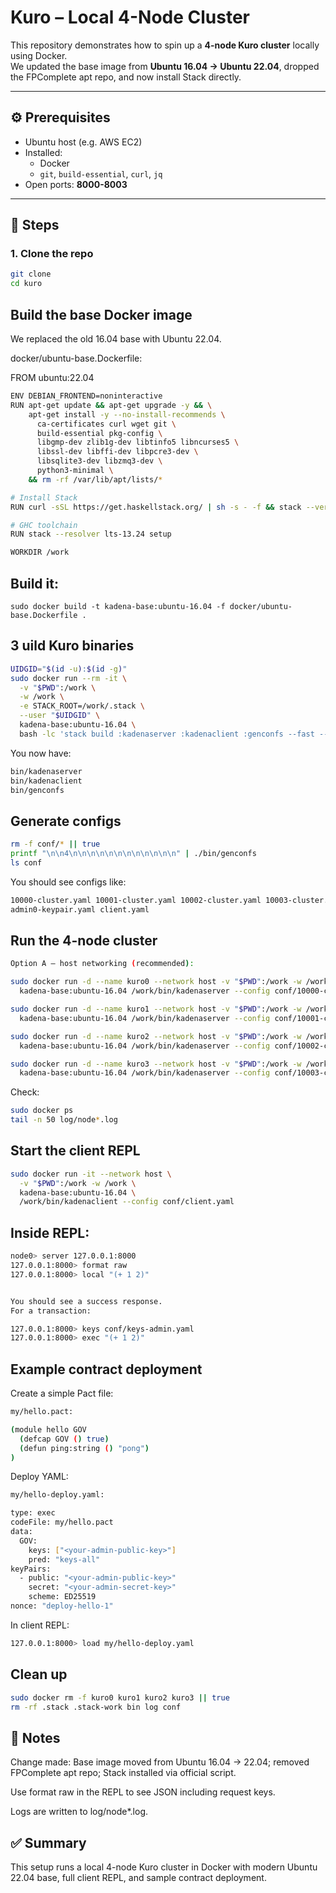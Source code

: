 # Kuro – Local 4-Node Cluster

This repository demonstrates how to spin up a **4-node Kuro cluster** locally using Docker.  
We updated the base image from **Ubuntu 16.04 → Ubuntu 22.04**, dropped the FPComplete apt repo, and now install Stack directly.

---

## ⚙️ Prerequisites

- Ubuntu host (e.g. AWS EC2)
- Installed:
  - Docker
  - `git`, `build-essential`, `curl`, `jq`
- Open ports: **8000-8003**

---

## 🚀 Steps

### 1. Clone the repo

```bash
git clone
cd kuro
```

## Build the base Docker image

We replaced the old 16.04 base with Ubuntu 22.04.

docker/ubuntu-base.Dockerfile:

FROM ubuntu:22.04

```bash 
ENV DEBIAN_FRONTEND=noninteractive
RUN apt-get update && apt-get upgrade -y && \
    apt-get install -y --no-install-recommends \
      ca-certificates curl wget git \
      build-essential pkg-config \
      libgmp-dev zlib1g-dev libtinfo5 libncurses5 \
      libssl-dev libffi-dev libpcre3-dev \
      libsqlite3-dev libzmq3-dev \
      python3-minimal \
    && rm -rf /var/lib/apt/lists/*

# Install Stack
RUN curl -sSL https://get.haskellstack.org/ | sh -s - -f && stack --version

# GHC toolchain
RUN stack --resolver lts-13.24 setup

WORKDIR /work
```

## Build it:

```sudo docker build -t kadena-base:ubuntu-16.04 -f docker/ubuntu-base.Dockerfile . ```

## 3 uild Kuro binaries

```bash
UIDGID="$(id -u):$(id -g)"
sudo docker run --rm -it \
  -v "$PWD":/work \
  -w /work \
  -e STACK_ROOT=/work/.stack \
  --user "$UIDGID" \
  kadena-base:ubuntu-16.04 \
  bash -lc 'stack build :kadenaserver :kadenaclient :genconfs --fast --no-run-tests --ghc-options "-j$(nproc)" && mkdir -p bin && cp -f .stack-work/install/*/*/*/bin/{kadenaserver,kadenaclient,genconfs} bin/'
```

You now have:

```bash
bin/kadenaserver
bin/kadenaclient
bin/genconfs
```

## Generate configs

```bash
rm -f conf/* || true
printf "\n\n4\n\n\n\n\n\n\n\n\n\n\n\n" | ./bin/genconfs
ls conf
```

You should see configs like:

```bash
10000-cluster.yaml 10001-cluster.yaml 10002-cluster.yaml 10003-cluster.yaml
admin0-keypair.yaml client.yaml
```

## Run the 4-node cluster

```bash
Option A – host networking (recommended):

sudo docker run -d --name kuro0 --network host -v "$PWD":/work -w /work \
  kadena-base:ubuntu-16.04 /work/bin/kadenaserver --config conf/10000-cluster.yaml

sudo docker run -d --name kuro1 --network host -v "$PWD":/work -w /work \
  kadena-base:ubuntu-16.04 /work/bin/kadenaserver --config conf/10001-cluster.yaml

sudo docker run -d --name kuro2 --network host -v "$PWD":/work -w /work \
  kadena-base:ubuntu-16.04 /work/bin/kadenaserver --config conf/10002-cluster.yaml

sudo docker run -d --name kuro3 --network host -v "$PWD":/work -w /work \
  kadena-base:ubuntu-16.04 /work/bin/kadenaserver --config conf/10003-cluster.yaml
```

Check:

```bash
sudo docker ps
tail -n 50 log/node*.log
```

## Start the client REPL

```bash
sudo docker run -it --network host \
  -v "$PWD":/work -w /work \
  kadena-base:ubuntu-16.04 \
  /work/bin/kadenaclient --config conf/client.yaml
```

## Inside REPL:

```bash
node0> server 127.0.0.1:8000
127.0.0.1:8000> format raw
127.0.0.1:8000> local "(+ 1 2)"


You should see a success response.
For a transaction:

127.0.0.1:8000> keys conf/keys-admin.yaml
127.0.0.1:8000> exec "(+ 1 2)"
```

## Example contract deployment

Create a simple Pact file:

```bash
my/hello.pact:

(module hello GOV
  (defcap GOV () true)
  (defun ping:string () "pong")
)
```

Deploy YAML:

```bash
my/hello-deploy.yaml:

type: exec
codeFile: my/hello.pact
data:
  GOV:
    keys: ["<your-admin-public-key>"]
    pred: "keys-all"
keyPairs:
  - public: "<your-admin-public-key>"
    secret: "<your-admin-secret-key>"
    scheme: ED25519
nonce: "deploy-hello-1"
```

In client REPL:

```bash
127.0.0.1:8000> load my/hello-deploy.yaml
```

## Clean up

```bash
sudo docker rm -f kuro0 kuro1 kuro2 kuro3 || true
rm -rf .stack .stack-work bin log conf
```

## 🔑 Notes

Change made: Base image moved from Ubuntu 16.04 → 22.04; removed FPComplete apt repo; Stack installed via official script.

Use format raw in the REPL to see JSON including request keys.

Logs are written to log/node*.log.

## ✅ Summary

This setup runs a local 4-node Kuro cluster in Docker with modern Ubuntu 22.04 base, full client REPL, and sample contract deployment.